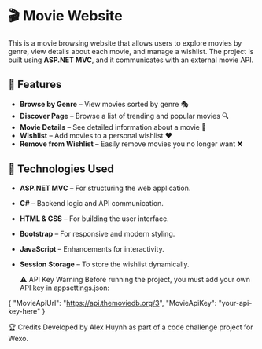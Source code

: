 # 🎬 Movie Website

This is a movie browsing website that allows users to explore movies by genre, view details about each movie, and manage a wishlist. 
The project is built using **ASP.NET MVC**, and it communicates with an external movie API.

## 📌 Features

- **Browse by Genre** – View movies sorted by genre 🎭  
- **Discover Page** – Browse a list of trending and popular movies 🔍  
- **Movie Details** – See detailed information about a movie 📝  
- **Wishlist** – Add movies to a personal wishlist ❤️  
- **Remove from Wishlist** – Easily remove movies you no longer want ❌  

## 🚀 Technologies Used

- **ASP.NET MVC** – For structuring the web application.
- **C#** – Backend logic and API communication.
- **HTML & CSS** – For building the user interface.
- **Bootstrap** – For responsive and modern styling.
- **JavaScript** – Enhancements for interactivity.
- **Session Storage** – To store the wishlist dynamically.

  ⚠️ API Key Warning
Before running the project, you must add your own API key in appsettings.json:

{
  "MovieApiUrl": "https://api.themoviedb.org/3",
  "MovieApiKey": "your-api-key-here"
}

🏆 Credits
Developed by Alex Huynh as part of a code challenge project for Wexo.
